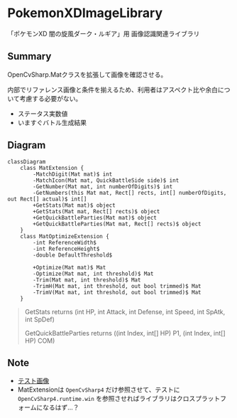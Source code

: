 # PokemonXDImageLibrary

「ポケモンXD 闇の旋風ダーク・ルギア」用 画像認識関連ライブラリ

## Summary

OpenCvSharp.Matクラスを拡張して画像を確認させる。

内部でリファレンス画像と条件を揃えるため、利用者はアスペクト比や余白について考慮する必要がない。

- ステータス実数値
- いますぐバトル生成結果

## Diagram

```mermaid
classDiagram
    class MatExtension {
        -MatchDigit(Mat mat)$ int
        -MatchIcon(Mat mat, QuickBattleSide side)$ int
        -GetNumber(Mat mat, int numberOfDigits)$ int
        -GetNumbers(this Mat mat, Rect[] rects, int[] numberOfDigits, out Rect[] actual)$ int[]
        +GetStats(Mat mat)$ object
        +GetStats(Mat mat, Rect[] rects)$ object
        +GetQuickBattleParties(Mat mat)$ object
        +GetQuickBattleParties(Mat mat, Rect[] rects)$ object
    }
    class MatOptimizeExtension {
        -int ReferenceWidth$
        -int ReferenceHeight$
        -double DefaultThreshold$

        +Optimize(Mat mat)$ Mat
        -Optimize(Mat mat, int threshold)$ Mat
        -Trim(Mat mat, int threshold)$ Mat
        -TrimH(Mat mat, int threshold, out bool trimmed)$ Mat
        -TrimV(Mat mat, int threshold, out bool trimmed)$ Mat
    }
```

> GetStats returns (int HP, int Attack, int Defense, int Speed, int SpAtk, int SpDef)
> 
> GetQuickBattleParties returns ((int Index, int[] HP) P1, (int Index, int[] HP) COM)

## Note

- [テスト画像](https://drive.google.com/drive/folders/1VmbFF6gG3jAFbgS2-pjO5bKdyyW2Gfuk?usp=sharing)
- MatExtensionは `OpenCvSharp4` だけ参照させて、テストに `OpenCvSharp4.runtime.win` を参照させればライブラリはクロスプラットフォームになるはず...？
